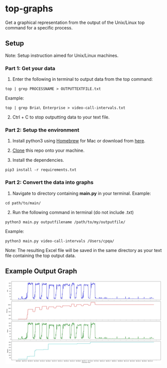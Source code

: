 # top-graphs
Get a graphical representation from the output of the Unix/Linux top command for a specific process.

## Setup
Note: Setup instruction aimed for Unix/Linux machines.
### Part 1: Get your data
1. Enter the following in terminal to output data from the top command:
```
top | grep PROCESSNAME > OUTPUTTEXTFILE.txt
```
Example:
```
top | grep Bria\ Enterprise > video-call-intervals.txt
```

2. Ctrl + C to stop outputting data to your text file.


### Part 2: Setup the environment
1. Install python3 using [Homebrew](https://brew.sh) for Mac or download from [here](https://www.python.org/downloads/windows/).

2. [Clone](https://docs.github.com/en/github/creating-cloning-and-archiving-repositories/cloning-a-repository) this repo onto your machine.

3. Install the dependencies.
```
pip3 install -r requirements.txt
```

### Part 2: Convert the data into graphs
1. Navigate to directory containing **main.py** in your terminal.
Example:
```
cd path/to/main/
```

2. Run the following command in terminal (do not include .txt)
```
python3 main.py outputfilename /path/to/my/outputfile/
```
Example:
```
python3 main.py video-call-intervals /Users/cpqa/
```
Note: The resulting Excel file will be saved in the same directory as your text file containing the top output data.


## Example Output Graph
![example graph from top output](example-graph.png)
